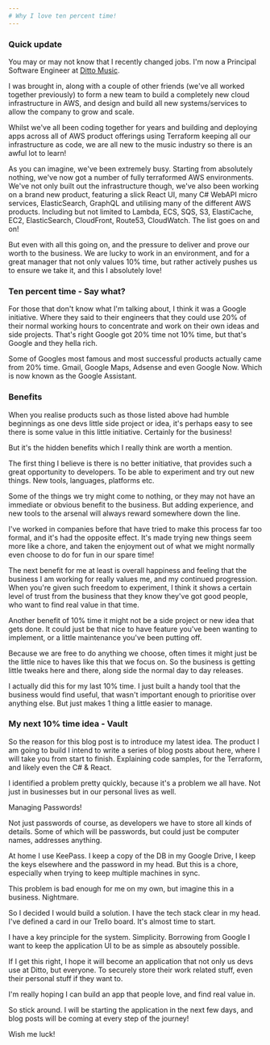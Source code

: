 ```yaml
---
# Why I love ten percent time!
---
```



### Quick update 

You may or may not know that I recently changed jobs.  I'm now a Principal Software Engineer at [Ditto Music](https://www.dittomusic.com/).  

I was brought in, along with a couple of other friends (we've all worked together previously) to form a new team to build a completely new cloud infrastructure in AWS, and design and build all new systems/services to allow the company to grow and scale.

Whilst we've all been coding together for years and building and deploying apps across all of AWS product offerings using Terraform keeping all our infrastructure as code,  we are all new to the music industry so there is an awful lot to learn!  

As you can imagine, we've been extremely busy. Starting from absolutely nothing, we've now got a number of fully terraformed AWS environments.  We've not only built out the infrastructure though, we've also been working on a brand new product, featuring a slick React UI, many C# WebAPI micro services, ElasticSearch, GraphQL and utilising many of the different AWS products. Including but not limited to Lambda, ECS, SQS, S3, ElastiCache, EC2, ElasticSearch, CloudFront, Route53, CloudWatch. The list goes on and on! 

But even with all this going on, and the pressure to deliver and prove our worth to the business.  We are lucky to work in an environment, and for a great manager that not only values 10% time, but rather actively pushes us to ensure we take it, and this I absolutely love!

### Ten percent time - Say what? 

For those that don't know what I'm talking about, I think it was a Google initiative.  Where they said to their engineers that they could use 20% of their normal working hours to concentrate and work on their own ideas and side projects.  That's right Google got 20% time not 10% time, but that's Google and they hella rich.  

Some of Googles most famous and most successful products actually came from 20% time.  Gmail, Google Maps, Adsense and even Google Now. Which is now known as the Google Assistant.


### Benefits

When you realise products such as those listed above had humble beginnings as one devs little side project or idea, it's perhaps easy to see there is some value in this little initiative. Certainly for the business!

But it's the hidden benefits which I really think are worth a mention.

The first thing I believe is there is no better initiative, that provides such a great opportunity to developers. To be able to experiment and try out new things. New tools, languages, platforms etc.

Some of the things we try might come to nothing, or they may not have an immediate or obvious benefit to the business. But adding experience, and new tools to the arsenal will always reward somewhere down the line.

I've worked in companies before that have tried to make this process far too formal, and it's had the opposite effect. It's made trying new things seem more like a chore, and taken the enjoyment out of what we might normally even choose to do for fun in our spare time! 

The next benefit for me at least is overall happiness and feeling that the business I am working for really values me, and my continued progression.  When you're given such freedom to experiment, I think it shows a certain level of trust from the business that they know they've got good people, who want to find real value in that time.

Another benefit of 10% time it might not be a side project or new idea that gets done.  It could just be that nice to have feature you've been wanting to implement, or a little maintenance you've been putting off. 

Because we are free to do anything we choose, often times it might just be the little nice to haves like this that we focus on. So the business is getting little tweaks here and there, along side the normal day to day releases.

I actually did this for my last 10% time.  I just built a handy tool that the business would find useful, that wasn't important enough to prioritise over anything else. But just makes 1 thing a little easier to manage.


### My next 10% time idea - Vault

So the reason for this blog post is to introduce my latest idea.  The product I am going to build I intend to write a series of blog posts about here, where I will take you from start to finish. Explaining code samples, for the Terraform, and likely even the C# & React.

I identified a problem pretty quickly, because it's a problem we all have. Not just in businesses but in our personal lives as well.

Managing Passwords!

Not just passwords of course, as developers we have to store all kinds of details. Some of which will be passwords, but could just be computer names, addresses anything.

At home I use KeePass.  I keep a copy of the DB in my Google Drive, I keep the keys elsewhere and the password in my head.  But this is a chore, especially when trying to keep multiple machines in sync.

This problem is bad enough for me on my own, but imagine this in a business.  Nightmare.

So I decided I would build a solution.  I have the tech stack clear in my head. I've defined a card in our Trello board.  It's almost time to start.

I have a key principle for the system.  Simplicity.  Borrowing from Google I want to keep the application UI to be as simple as absoutely possible. 

If I get this right, I hope it will become an application that not only us devs use at Ditto, but everyone.  To securely store their work related stuff, even their personal stuff if they want to. 

I'm really hoping I can build an app that people love, and find real value in.

So stick around. I will be starting the application in the next few days, and blog posts will be coming at every step of the journey!  

Wish me luck!